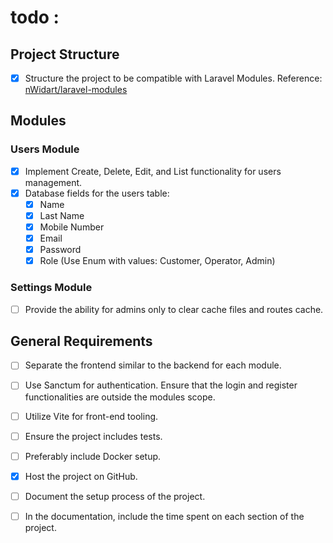 # todo :

## Project Structure
- [x] Structure the project to be compatible with Laravel Modules. Reference: [nWidart/laravel-modules](https://github.com/nWidart/laravel-modules)

## Modules

### Users Module
- [x] Implement Create, Delete, Edit, and List functionality for users management.
- [x] Database fields for the users table:
    - [x] Name
    - [x] Last Name
    - [X] Mobile Number
    - [x] Email
    - [x] Password
    - [x] Role (Use Enum with values: Customer, Operator, Admin)

### Settings Module
- [ ] Provide the ability for admins only to clear cache files and routes cache.

## General Requirements

- [ ] Separate the frontend similar to the backend for each module.
- [ ] Use Sanctum for authentication. Ensure that the login and register functionalities are outside the modules scope.
- [ ] Utilize Vite for front-end tooling.
- [ ] Ensure the project includes tests.
- [ ] Preferably include Docker setup.
- [x] Host the project on GitHub.
- [ ] Document the setup process of the project.
- [ ] In the documentation, include the time spent on each section of the project.

